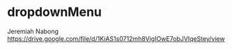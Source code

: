 # dropdownMenu
Jeremiah Nabong https://drive.google.com/file/d/1KiAS1s0712mh8VigIOwE7obJVIqeStey/view
